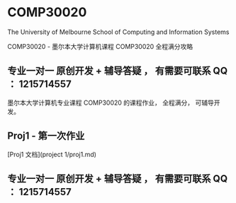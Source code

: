 # COMP30020
The University of Melbourne School of Computing and Information Systems

COMP30020 - 墨尔本大学计算机课程 COMP30020 全程满分攻略

## 专业一对一 **原创开发 + 辅导答疑** ， 有需要可联系 QQ ： **1215714557**

墨尔本大学计算机专业课程 COMP30020 的课程作业， 全程满分， 可辅导开发。

## Proj1 - 第一次作业

[Proj1 文档](project 1/proj1.md)


## 专业一对一 **原创开发 + 辅导答疑** ， 有需要可联系 QQ ： **1215714557**